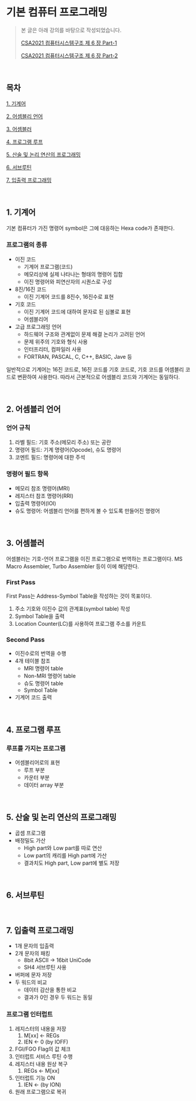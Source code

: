 # 기본 컴퓨터 프로그래밍

> 본 글은 아래 강의를 바탕으로 작성되었습니다.
>
> [CSA2021 컴퓨터시스템구조 제 6 장 Part-1](https://youtu.be/bx3qZQb0LL8)
>
> [CSA2021 컴퓨터시스템구조 제 6 장 Part-2](https://youtu.be/hXKSCzaYCXk)

<br>

## 목차

[1. 기계어](#1-기계어)

[2. 어셈블리 언어](#2-어셈블리-언어)

[3. 어셈블러](#3-어셈블러)

[4. 프로그램 루프](#4-프로그램-루프)

[5. 산술 및 논리 연산의 프로그래밍](#5-산술-및-논리-연산의-프로그래밍)

[6. 서브루틴](#6-서브루틴)

[7. 입출력 프로그래밍](#7-입출력-프로그래밍)

<br>

## 1. 기계어

기본 컴퓨터가 가진 명령어 symbol은 그에 대응하는 Hexa code가 존재한다.

### 프로그램의 종류

- 이진 코드
  - 기계어 프로그램(코드)
  - 메모리상에 실제 나타나는 형태의 명령어 집합
  - 이진 명령어와 피연산자의 시퀀스로 구성
- 8진/16진 코드
  - 이진 기계어 코드를 8진수, 16진수로 표현
- 기호 코드
  - 이진 기계어 코드에 대하여 문자로 된 심볼로 표현
  - 어셈블리어
- 고급 프로그래밍 언어
  - 하드웨어 구조와 관계없이 문제 해결 논리가 고려된 언어
  - 문제 위주의 기호와 형식 사용
  - 인터프리터, 컴파일러 사용
  - FORTRAN, PASCAL, C, C++, BASIC, Jave 등

일반적으로 기계어는 16진 코드로, 16진 코드를 기호 코드로, 기호 코드를 어셈블리 코드로 변환하여 사용한다. 따라서 근본적으로 어셈블리 코드와 기계어는 동일하다.

<br>

## 2. 어셈블리 언어

### 언어 규칙

1. 라벨 필드: 기호 주소(메모리 주소) 또는 공란
2. 명령어 필드: 기계 명령어(Opcode), 슈도 명령어
3. 코멘트 필드: 명령어에 대한 주석

### 명령어 필드 항목

- 메모리 참조 명령어(MRI)
- 레지스터 참조 명령어(RRI)
- 입출력 명령어(IOI)
- 슈도 명령어: 어셈블리 언어를 편하게 볼 수 있도록 만들어진 명령어

<br>

## 3. 어셈블러

어셈블러는 기호-언어 프로그램을 이진 프로그램으로 번역하는 프로그램이다. MS Macro Assembler, Turbo Assembler 등이 이에 해당한다.

### First Pass

First Pass는 Address-Symbol Table을 작성하는 것이 목표이다.

1. 주소 기호와 이진수 값의 관계표(symbol table) 작성
2. Symbol Table을 출력
3. Location Counter(LC)를 사용하여 프로그램 주소를 카운트

### Second Pass

- 이진수로의 번역을 수행
- 4개 테이블 참조
  - MRI 명령어 table
  - Non-MRI 명령어 table
  - 슈도 명령어 table
  - Symbol Table
- 기계어 코드 출력

<br>

## 4. 프로그램 루프

### 루프를 가지는 프로그램

- 어셈블리어로의 표현
  - 루프 부분
  - 카운터 부분
  - 데이터 array 부분

<br>

## 5. 산술 및 논리 연산의 프로그래밍

- 곱셈 프로그램
- 배정밀도 가산
  - High part와 Low part를 따로 연산
  - Low part의 캐리를 High part에 가산
  - 결과치도 High part, Low part에 별도 저장

<br>

## 6. 서브루틴

<br>

## 7. 입출력 프로그래밍

- 1개 문자의 입출력
- 2개 문자의 패킹
  - 8bit ASCII -> 16bit UniCode
  - SH4 서브루틴 사용
- 버퍼에 문자 저장
- 두 워드의 비교
  - 데이터 감산을 통한 비교
  - 결과가 0인 경우 두 워드는 동일

### 프로그램 인터럽트

1. 레지스터의 내용을 저장
   1. M[xx] <- REGs
   2. IEN <- 0 (by IOFF)
2. FGI/FGO Flag의 값 체크
3. 인터럽트 서비스 루틴 수행
4. 레지스터 내용 원상 복구
   1. REGs <- M[xx]
5. 인터럽트 기능 ON
   1. IEN <- (by ION)
6. 원래 프로그램으로 복귀
